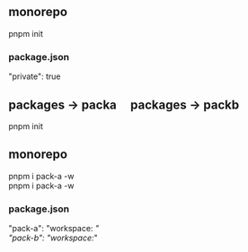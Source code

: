 ## monorepo

pnpm init  

### package.json

"private": true

## packages -> packa &nbsp;&nbsp;&nbsp; packages -> packb

pnpm init

## monorepo

pnpm i pack-a -w  
pnpm i pack-a -w

### package.json

"pack-a": "workspace: *"  
"pack-b": "workspace:*"  
